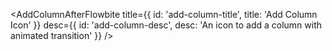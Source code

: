 <AddColumnAfterFlowbite
title={{
    id: 'add-column-title',
    title: 'Add Column Icon'
  }}
desc={{
    id: 'add-column-desc',
    desc: 'An icon to add a column with animated transition'
  }}
/>
